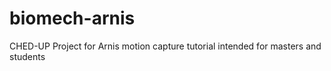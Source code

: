 # biomech-arnis
CHED-UP Project for Arnis motion capture tutorial intended for masters and students
